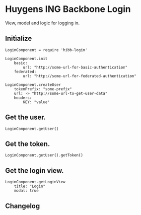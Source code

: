 # Huygens ING Backbone Login

View, model and logic for logging in.

## Initìalize

```
LoginComponent = require 'hibb-login'

LoginComponent.init
	basic:
		url: "http://some-url-for-basic-authentication"
	federated:
		url: "http://some-url-for-federated-authentication"

LoginComponent.createUser
	tokenPrefix: "some-prefix"
	url: -> "http://some-url-to-get-user-data"
	headers:
		KEY: "value"

```

## Get the user.

```
LoginComponent.getUser()
```

## Get the token.

```
LoginComponent.getUser().getToken()
```

## Get the login view.

```
LoginComponent.getLoginView
	title: "Login"
	modal: true
```

## Changelog